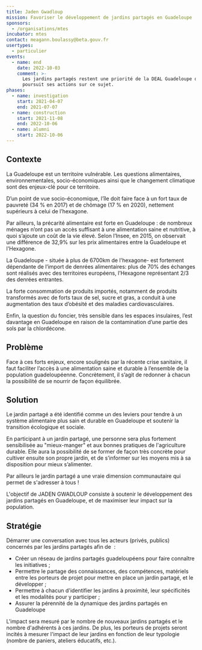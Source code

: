 ```yaml
---
title: Jaden Gwadloup
mission: Favoriser le développement de jardins partagés en Guadeloupe
sponsors:
  - /organisations/mtes
incubator: mtes
contact: meagann.boulassy@beta.gouv.fr
usertypes:
  - particulier
events:
  - name: end
    date: 2022-10-03
    comment: >-
      Les jardins partagés restent une priorité de la DEAL Guadeloupe qui
      poursuit ses actions sur ce sujet. 
phases:
  - name: investigation
    start: 2021-04-07
    end: 2021-07-07
  - name: construction
    start: 2021-11-08
    end: 2022-10-06
  - name: alumni
    start: 2022-10-06
---
```

## Contexte 

La Guadeloupe est un territoire vulnérable. Les questions alimentaires, environnementales, socio-économiques ainsi que le changement climatique sont des enjeux-clé pour ce territoire. 

D’un point de vue socio-économique, l’île doit faire face à un fort taux de pauvreté (34 % en 2017) et de chômage (17 % en 2020), nettement supérieurs à celui de l’hexagone.

Par ailleurs, la précarité alimentaire est forte en Guadeloupe :  de nombreux ménages n’ont pas un accès suffisant à une alimentation saine et nutritive, à quoi s’ajoute un coût de la vie élevé. Selon l’Insee, en 2015, on observait une différence de 32,9% sur les prix alimentaires entre la Guadeloupe et l'Hexagone.

La Guadeloupe - située à plus de 6700km de l'hexagone- est fortement dépendante de l’import de denrées alimentaires: plus de 70% des échanges sont réalisés avec des territoires européens, l’Hexagone représentant 2/3 des denrées entrantes.

La forte consommation de produits importés, notamment de produits transformés avec de forts taux de sel, sucre et gras, a conduit à une augmentation des taux d’obésité et des maladies cardiovasculaires.

Enfin, la question du foncier, très sensible dans les espaces insulaires, l’est davantage en Guadeloupe en raison de la contamination d’une partie des sols par la chlordécone.

## Problème

Face à ces forts enjeux, encore soulignés par la récente crise sanitaire, il faut faciliter l’accès à une alimentation saine et durable à l’ensemble de la population guadeloupéenne. Concrètement, il s’agit de redonner à chacun la possibilité de se nourrir de façon équilibrée.

## Solution

Le jardin partagé a été identifié comme un des leviers pour tendre à un système alimentaire plus sain et durable en Guadeloupe et soutenir la transition écologique et sociale.

En participant à un jardin partagé, une personne sera plus fortement sensibilisée au "mieux-manger" et aux bonnes pratiques de l'agriculture durable. Elle aura la possibilité de se former de façon très concrète pour cultiver ensuite son propre jardin, et de s’informer sur les moyens mis à sa disposition pour mieux s’alimenter. 

Par ailleurs le jardin partagé a une vraie dimension communautaire qui permet de s'adresser à tous !

L'objectif de JADEN GWADLOUP consiste à soutenir le développement des jardins partagés en Guadeloupe, et de maximiser leur impact sur la population.



## Stratégie

Démarrer une conversation avec tous les acteurs (privés, publics) concernés par les jardins partagés afin de  :

* Créer un réseau de jardins partagés guadeloupéens pour faire connaître les initiatives ;
* Permettre le partage des connaissances, des compétences, matériels entre les porteurs de projet pour mettre en place un jardin partagé, et le développer ;
* Permettre à chacun d'identifier les jardins à proximité, leur spécificités et les modalités pour y participer ;
* Assurer la pérennité de la dynamique des jardins partagés en Guadeloupe 

L'impact sera mesuré par le nombre de nouveaux jardins partagés et le nombre d'adhérents à ces jardins. De plus, les porteurs de projets seront incités à mesurer l'impact de leur jardins en fonction de leur typologie (nombre de paniers, ateliers éducatifs, etc.).